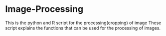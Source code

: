 # Image-Processing
This is the python and R script for the processing(cropping) of image 
These script explains the functions that can be used for the processing of images.
